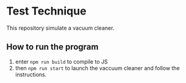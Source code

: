 # Test Technique

This repository simulate a vacuum cleaner.

## How to run the program

1. enter `npm run build` to compile to JS
2. then `npm run start` to launch the vaccuum cleaner and follow the instructions.
